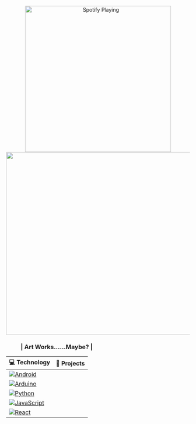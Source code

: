 <p align="center">
  <a href="https://spotify-github-profile.vercel.app/api/view.svg?uid=ffitc6zu2mtc52wsihrk89zxy&redirect=true">
  <img src="https://spotify-github-profile.vercel.app/api/view.svg?uid=ffitc6zu2mtc52wsihrk89zxy&cover_image=true&theme=novatorem&show_offline=true&background_color=000000&interchange=true&bar_color=ff0000&bar_color_cover=true"alt="Spotify Playing" width="400" />

</a>

  <img width="1000" height="500" src="https://media4.giphy.com/media/v1.Y2lkPTc5MGI3NjExOTVhYjQxMjAyYzQ2MjNsNmVwcjZmd3I1MzdheHh0MG1sMHhsbjFjZCZlcD12MV9naWZzX3NlYXJjaCZjdD1n/wPyMMQ1NWpmfe/giphy.gif">
 
 
</p>

<dir>
  <h3>| Art Works......Maybe? |</h3>
</dir>


| 💻 **Technology** | 🚀 **Projects** |
| - | - |
| [![Android](https://img.shields.io/badge/Android-3DDC84?style=for-the-badge&logo=android&logoColor=white)](https://www.android.com/intl/en_in/)|
| [![Arduino](https://img.shields.io/badge/-Arduino-00979D?style=for-the-badge&logo=Arduino&logoColor=white)](https://www.arduino.cc/)|
| [![Python](https://img.shields.io/badge/python-3670A0?style=for-the-badge&logo=python&logoColor=ffdd54)](https://www.python.org/) |
| [![JavaScript](https://img.shields.io/badge/javascript-%23323330.svg?style=for-the-badge&logo=javascript&logoColor=%23F7DF1E)](https://javascript.info/) |
| [![React](https://img.shields.io/badge/react-%2320232a.svg?style=for-the-badge&logo=react&logoColor=%2361DAFB)](https://react.dev/) |


